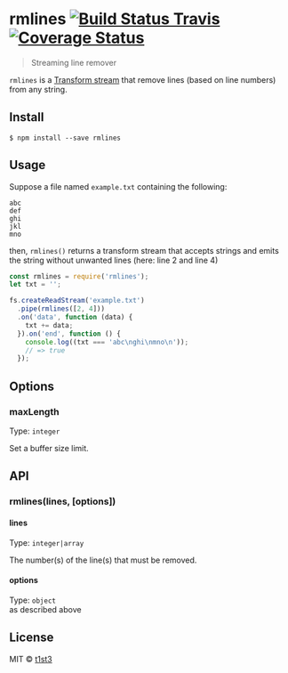 # rmlines [![Build Status Travis](https://travis-ci.org/t1st3/rmlines.svg?branch=master)](https://travis-ci.org/t1st3/rmlines) [![Coverage Status](https://coveralls.io/repos/github/t1st3/rmlines/badge.svg?branch=master)](https://coveralls.io/github/t1st3/rmlines?branch=master)

> Streaming line remover

`rmlines` is a [Transform stream](https://nodejs.org/api/stream.html#stream_duplex_and_transform_streams) that remove lines (based on line numbers) from any string.


## Install

```
$ npm install --save rmlines
```


## Usage

Suppose a file named `example.txt` containing the following:

```
abc
def
ghi
jkl
mno
```

then, `rmlines()` returns a transform stream that accepts strings and emits the string without unwanted lines (here: line 2 and line 4)

```js
const rmlines = require('rmlines');
let txt = '';

fs.createReadStream('example.txt')
  .pipe(rmlines([2, 4]))
  .on('data', function (data) {
    txt += data;
  }).on('end', function () {
    console.log((txt === 'abc\nghi\nmno\n'));
    // => true
  });
```

## Options

### maxLength

Type: `integer`

Set a buffer size limit.


## API

### rmlines(lines, [options])

#### lines

Type: `integer|array`

The number(s) of the line(s) that must be removed.

#### options

Type: `object`<br>
as described above


## License

MIT © [t1st3](http://tiste.org)
